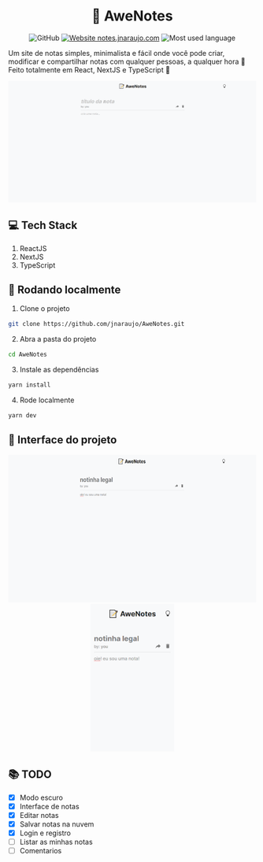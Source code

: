 <div align="center" >
  <h1>📝 AweNotes</h1>
</div>

<div align="center">
  
  ![GitHub](https://img.shields.io/github/license/jnaraujo/AweNotes)
  [![Website notes.jnaraujo.com](https://img.shields.io/website-up-down-green-red/http/notes.jnaraujo.com.svg)](https://notes.jnaraujo.com/)
  ![Most used language](https://img.shields.io/github/languages/top/jnaraujo/awenotes?style=flat-square)
  
</div>

Um site de notas simples, minimalista e fácil onde você pode criar, modificar e compartilhar notas com qualquer pessoas, a qualquer hora 🤞
Feito totalmente em React, NextJS e TypeScript 🥳

![git da interface do AweNotes](/public//gif_interface.webp)

## 💻 Tech Stack

 1. ReactJS
 2. NextJS
 3. TypeScript

## 🚀 Rodando localmente
1) Clone o projeto
```sh
git clone https://github.com/jnaraujo/AweNotes.git
```
2) Abra a pasta do projeto
```sh
cd AweNotes
```
3) Instale as dependências
```sh
yarn install
```
4) Rode localmente
```sh
yarn dev
```

## 💄 Interface do projeto

<div align="center" >
  <img src="/public/gif_interface2.webp" height="300" width="auto">
  <img src="/public/interface3.png" height="300" width="auto">
</div>

## 📚 TODO

 - [x] Modo escuro
 - [x] Interface de notas
 - [x] Editar notas
 - [x] Salvar notas na nuvem
 - [x] Login e registro
 - [ ] Listar as minhas notas
 - [ ] Comentarios

